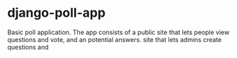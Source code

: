 # django-poll-app
Basic poll application. The app consists of a public site that lets people view questions and vote, and an potential answers. site that lets admins create questions and  
